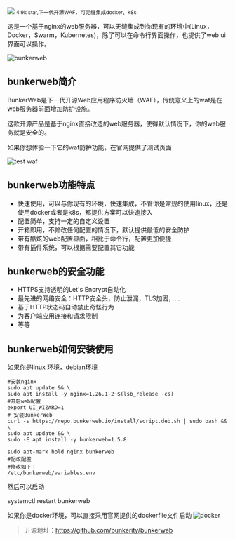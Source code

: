 <img src="/assets/image/240723-bunkerweb-1.png">
<small>4.9k star,下一代开源WAF，可无缝集成docker、k8s</small>

这是一个基于nginx的web服务器，可以无缝集成到你现有的环境中(Linux，Docker，Swarm，Kubernetes)，除了可以在命令行界面操作，也提供了web ui界面可以操作。

![bunkerweb](/assets/image/240723-bunkerweb.png)

## bunkerweb简介

BunkerWeb是下一代开源Web应用程序防火墙（WAF），传统意义上的waf是在web服务器前面增加防护设施。

这款开源产品是基于nginx直接改造的web服务器，使得默认情况下，你的web服务就是安全的。

如果你想体验一下它的waf防护功能，在官网提供了测试页面

![test waf](/assets/image/240723-bunkerweb-1.png)

## bunkerweb功能特点

- 快速使用，可以与你现有的环境，快速集成，不管你是常规的使用linux，还是使用docker或者是k8s，都提供方案可以快速接入
- 配置简单，支持一定的自定义设置
- 开箱即用，不修改任何配置的情况下，默认提供最低的安全防护
- 带有酷炫的web配置界面，相比于命令行，配置更加便捷
- 带有插件系统，可以根据需要配置其它功能

## bunkerweb的安全功能

- HTTPS支持透明的Let's Encrypt自动化
- 最先进的网络安全：HTTP安全头，防止泄漏，TLS加固，...
- 基于HTTP状态码自动禁止奇怪行为
- 为客户端应用连接和请求限制
- 等等

## bunkerweb如何安装使用

如果你是linux 环境，debian环境

```
#安装nginx
sudo apt update && \
sudo apt install -y nginx=1.26.1-2~$(lsb_release -cs)
#开启web配置
export UI_WIZARD=1
# 安装BunkerWeb
curl -s https://repo.bunkerweb.io/install/script.deb.sh | sudo bash && \
sudo apt update && \
sudo -E apt install -y bunkerweb=1.5.8

sudo apt-mark hold nginx bunkerweb
#配改配置
#修改如下：
/etc/bunkerweb/variables.env
```
然后可以启动

systemctl restart bunkerweb

如果你是docker环境，可以直接采用官网提供的dockerfile文件启动
![docker](/assets/image/240723-bunkerweb-2.png)

>开源地址：https://github.com/bunkerity/bunkerweb


